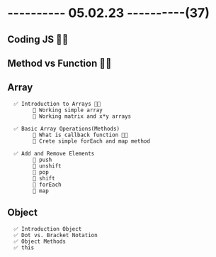 # ---------- 05.02.23 ----------(37)

## Coding JS 👍🏻

## Method vs Function 👍🏻

## Array

      ✅ Introduction to Arrays 👍🏻
            🔷 Working simple array
            🔷 Working matrix and x*y arrays

      ✅ Basic Array Operations(Methods)
            🔷 What is callback function 👍🏻
            🔷 Crete simple forEach and map method

      ✅ Add and Remove Elements
            🔷 push
            🔷 unshift
            🔷 pop
            🔷 shift
            🔷 forEach
            🔷 map

## Object

      ✅ Introduction Object
      ✅ Dot vs. Bracket Notation
      ✅ Object Methods
      ✅ this
